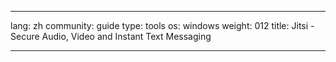 

---

lang: zh
community: guide
type: tools
os: windows
weight: 012
title: Jitsi - Secure Audio, Video and Instant Text Messaging 

---

<stub>

